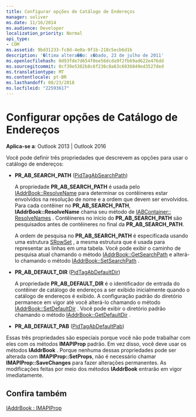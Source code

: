 ```yaml
---
title: Configurar opções de Catálogo de Endereços
manager: soliver
ms.date: 11/16/2014
ms.audience: Developer
localization_priority: Normal
api_type:
- COM
ms.assetid: 9bd31233-fc8d-4e0a-9f1b-218c5ecb6d1b
description: '�ltima altera��o: s�bado, 23 de julho de 2011'
ms.openlocfilehash: 0d93fde7d654f0ee56dcda9f2fb69ad622e476dd
ms.sourcegitcommit: 0cf39e5382b8c6f236c8a63c6036849ed3527ded
ms.translationtype: MT
ms.contentlocale: pt-BR
ms.lasthandoff: 08/23/2018
ms.locfileid: "22593617"
---
```

# <a name="setting-address-book-options"></a>Configurar opções de Catálogo de Endereços

  
  
**Aplica-se a**: Outlook 2013 | Outlook 2016 
  
Você pode definir três propriedades que descrevem as opções para usar o catálogo de endereços:
  
- **PR_AB_SEARCH_PATH** ([PidTagAbSearchPath](pidtagabsearchpath-canonical-property.md))
    
    A propriedade **PR_AB_SEARCH_PATH** é usada pelo [IAddrBook::ResolveName](iaddrbook-resolvename.md) para determinar os contêineres estar envolvidos na resolução de nome e a ordem que devem ser envolvidos. Para cada contêiner no **PR_AB_SEARCH_PATH**, **IAddrBook::ResolveName** chama seu método de [IABContainer:: ResolveNames](iabcontainer-resolvenames.md) . Contêineres no início do **PR_AB_SEARCH_PATH** são pesquisados antes de contêineres no final da **PR_AB_SEARCH_PATH**. 
    
    A ordem de pesquisa no **PR_AB_SEARCH_PATH** é especificada usando uma estrutura [SRowSet](srowset.md) , a mesma estrutura que é usada para representar as linhas em uma tabela. Você pode exibir o caminho de pesquisa atual chamando o método [IAddrBook::GetSearchPath](iaddrbook-getsearchpath.md) e alterá-lo chamando o método [IAddrBook::SetSearchPath](iaddrbook-setsearchpath.md) . 
    
- **PR_AB_DEFAULT_DIR** ([PidTagAbDefaultDir](pidtagabdefaultdir-canonical-property.md))
    
    A propriedade **PR_AB_DEFAULT_DIR** é o identificador de entrada do contêiner de catálogo de endereços a ser exibido inicialmente quando o catálogo de endereços é exibido. A configuração padrão do diretório permanece em vigor até você alterá-lo chamando o método [IAddrBook::SetDefaultDir](iaddrbook-setdefaultdir.md) . Você pode exibir o diretório padrão chamando o método [IAddrBook::GetDefaultDir](iaddrbook-getdefaultdir.md) . 
    
- **PR_AB_DEFAULT_PAB** ([PidTagAbDefaultPab](pidtagabdefaultpab-canonical-property.md))
    
Essas três propriedades são especiais porque você não pode trabalhar com eles com os métodos **IMAPIProp** padrão. Em vez disso, você deve usar os métodos **IAddrBook** . Porque nenhuma dessas propriedades pode ser alterada com **IMAPIProp::SetProps**, não é necessário chamar **IMAPIProp::SaveChanges** para fazer alterações permanentes. As modificações feitas por meio dos métodos **IAddrBook** entrarão em vigor imediatamente. 
  
## <a name="see-also"></a>Confira também



[IAddrBook : IMAPIProp](iaddrbookimapiprop.md)

